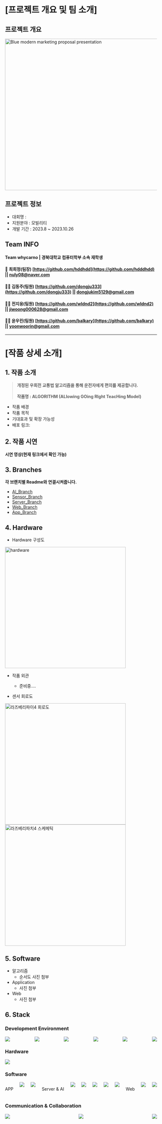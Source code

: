 <h1>[프로젝트 개요 및 팀 소개]</h1>

## 프로젝트 개요
<img src="https://github.com/hdddhdd/whycarno_6043/assets/71762328/f457edc0-3fae-4625-99f3-3aa6aa0d005e" alt="Blue modern marketing proposal presentation" width="850" height="500">

## 프로젝트 정보
* 대회명 :
* 지원분야 : 모빌리티
* 개발 기간 : 2023.8 ~ 2023.10.26
## Team INFO
#### Team whycarno | 경북대학교 컴퓨터학부 소속 재학생

#### 🤷 최희정(팀장) [https://github.com/hddhdd](https://github.com/hdddhdd) || [nuly08@naver.com](mailto:nuly08@naver.com)

#### 🧑‍💻 김동주(팀원) [https://github.com/dongju333](https://github.com/dongju333) || [dongjukim5129@gmail.com](mailto:dongjukim5129@gmail.com)

#### 🤷‍♀️ 전지웅(팀원) [https://github.com/wldnd2](https://github.com/wldnd2) || [jiwoong000628@gmail.com](mailto:jiwoong000628@gmail.com)

#### 🤷‍♂️ 윤우린(팀원) [https://github.com/balkary](https://github.com/balkary) || [yoonwoorin@gmail.com](mailto:yoonwoorin@gmail.com)
***
<h1>[작품 상세 소개]</h1>

## 1. 작품 소개
>  **개정된 우회전 교통법 알고리즘을 통해 운전자에게 편의를 제공합니다.** <br/><br/>
>  **작품명 : ALGORITHM (ALlowing GOing RIght TeacHing Model)** <br/>
* 작품 배경<br/>
* 작품 목적<br/>
* 기대효과 및 확장 가능성<br/>
* 배포 링크:

## 2. 작품 시연
**시연 영상(현재 링크에서 확인 가능)**<br/>

## 3. Branches
**각 브랜치별 Readme와 연결시켜줍니다.**<br/>
* [AI_Branch](https://github.com/hdddhdd/whycarno_6043/blob/AI/README.md)<br/>
* [Sensor_Branch](https://github.com/hdddhdd/whycarno_6043/blob/Sensor/README.md)<br/>
* [Server_Branch](https://github.com/hdddhdd/whycarno_6043/blob/Server/README.md)<br/>
* [Web_Branch](https://github.com/hdddhdd/whycarno_6043/blob/Web/README.md)<br/>
* [App_Branch](https://github.com/hdddhdd/whycarno_6043/blob/App/README.md)

## 4. Hardware
* Hardware 구성도<br/>
<img src="https://github.com/hdddhdd/whycarno_6043/assets/132255829/c237c885-03d2-4d31-9113-f0bcd6592403" alt="hardware" width="400" height="400">

* 작품 외관<br/>
  * 준비중.... <br/>

* 센서 회로도<br/>
<img src="https://github.com/hdddhdd/whycarno_6043/assets/131581393/a9123a8e-dd73-4c3a-adcd-fd38dbe30324" alt="라즈베리파이4 회로도" width="400" height="400">
<img src="https://github.com/hdddhdd/whycarno_6043/assets/131581393/84999fe5-ddfa-4f05-ae01-c468e4ad5138" alt="라즈베리파치4 스케메틱" width="400" height="400">


## 5. Software
* 알고리즘<br/>
  * 순서도 사진 첨부
* Application<br/>
  * 사진 첨부
* Web
  * 사진 첨부

## 6. Stack
### Development Environment
<div style="display: flex; justify-content: space-between;">
  <img src="https://img.shields.io/badge/Visual Studio Code-007ACC?style=for-the-badge&logo=Visual Studio Code&logoColor=white"/>
  <img src="https://img.shields.io/badge/WebStorm-000000?style=for-the-badge&logo=WebStorm&logoColor=white"/> 
  <img src="https://img.shields.io/badge/Android Studio-3DDC84?style=for-the-badge&logo=Android Studio&logoColor=white"/>
  <img src="https://img.shields.io/badge/Google%20Colab-F9AB00?style=for-the-badge&logo=Google%20Colab&logoColor=black">
  <img src="https://img.shields.io/badge/Firebase-FFCA28?style=for-the-badge&logo=Firebase&logoColor=black">
  <img src="https://img.shields.io/badge/Cloudtype-000000?style=for-the-badge&logo=Cloudtype&logoColor=white">
</div>

### Hardware
<div style="display: flex; justify-content: space-between;">
  <img src="https://img.shields.io/badge/Raspberry%20Pi-C51A4A?style=for-the-badge&logo=Raspberry%20Pi&logoColor=white">
</div>

### Software
<div style="display: flex; justify-content: space-between;">
  <p>APP</p>
  <img src="https://img.shields.io/badge/Flutter-02569B?style=for-the-badge&logo=Flutter&logoColor=white">
  <img src="https://img.shields.io/badge/Dart-0175C2?style=for-the-badge&logo=Dart&logoColor=white">
  <p>Server & AI</p>
  <img src="https://img.shields.io/badge/Flask-000000?style=for-the-badge&logo=flask&logoColor=white"/>
  <img src="https://img.shields.io/badge/OpenCV-5C3EE8?style=for-the-badge&logo=OpenCV&logoColor=white">
  <img src="https://img.shields.io/badge/PyTorch-EE4C2C?style=for-the-badge&logo=PyTorch&logoColor=white">
  <img src="https://img.shields.io/badge/Python-3776AB?style=for-the-badge&logo=Python&logoColor=white">
  <img src="https://img.shields.io/badge/YOLO-FFA500?style=for-the-badge&logo=YOLO&logoColor=black">
  <p>Web</p>
  <img src="https://img.shields.io/badge/React-61DAFB?style=for-the-badge&logo=React&logoColor=white">
  <img src="https://img.shields.io/badge/CSS3-1572B6?style=for-the-badge&logo=css3&logoColor=white"/>
</div>

### Communication & Collaboration
<div style="display: flex; justify-content: space-between;">
    <img src="https://img.shields.io/badge/Notion-FFFFFF?style=for-the-badge&logo=Notion&logoColor=black">
    <img src="https://img.shields.io/badge/Git-F05032?style=for-the-badge&logo=git&logoColor=white"/>
    <img src="https://img.shields.io/badge/GitHub-181717?style=for-the-badge&logo=GitHub&logoColor=white"/>
</div>
